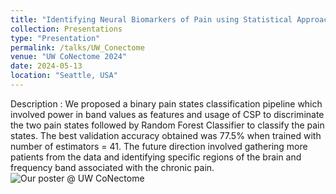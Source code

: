 ```yaml
---
title: "Identifying Neural Biomarkers of Pain using Statistical Approach"
collection: Presentations
type: "Presentation"
permalink: /talks/UW_Conectome
venue: "UW CoNectome 2024"
date: 2024-05-13
location: "Seattle, USA"
---
```


Description : We proposed a binary pain states classification pipeline which involved power in band values as features and usage of CSP to discriminate the two pain states followed by Random Forest Classifier to classify the pain states. The best validation accuracy obtained was 77.5% when trained with number of estimators = 41. The future direction involved gathering more patients from the data and identifying specific regions of the brain and frequency band associated with the chronic pain.
![Our poster @ UW CoNectome](/images/IMG_9575.jpg)
